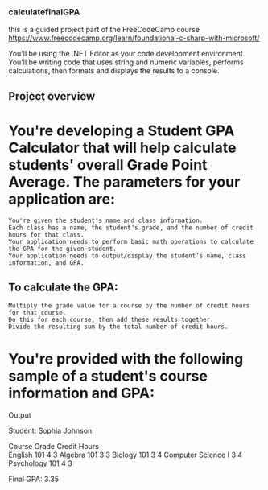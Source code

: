### calculatefinalGPA
this is a guided project part of the FreeCodeCamp course https://www.freecodecamp.org/learn/foundational-c-sharp-with-microsoft/


You'll be using the .NET Editor as your code development environment. You'll be writing code that uses string and numeric variables, performs calculations, then formats and displays the results to a console.

## Project overview

# You're developing a Student GPA Calculator that will help calculate students' overall Grade Point Average. The parameters for your application are:

    You're given the student's name and class information.
    Each class has a name, the student's grade, and the number of credit hours for that class.
    Your application needs to perform basic math operations to calculate the GPA for the given student.
    Your application needs to output/display the student’s name, class information, and GPA.

## To calculate the GPA:

    Multiply the grade value for a course by the number of credit hours for that course.
    Do this for each course, then add these results together.
    Divide the resulting sum by the total number of credit hours.

# You're provided with the following sample of a student's course information and GPA:
Output

Student: Sophia Johnson

Course          Grade   Credit Hours	
English 101         4       3
Algebra 101         3       3
Biology 101         3       4
Computer Science I  3       4
Psychology 101      4       3

Final GPA:          3.35
